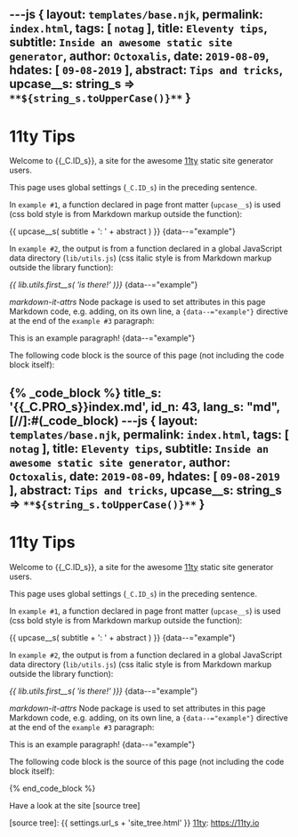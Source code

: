 ---js
{
  layout:    `templates/base.njk`,
  permalink: `index.html`,
  tags:      [ `notag` ],
  title:     `Eleventy tips`,
  subtitle:  `Inside an awesome static site generator`,
  author:    `Octoxalis`,
  date:      `2019-08-09`,
  hdates:     [ `09-08-2019` ],
  abstract:  `Tips and tricks`,
  upcase__s: string_s => `**${string_s.toUpperCase()}**`
}
---
[comment]: # (======== Post ========)

# 11ty Tips

Welcome to {{_C.ID_s}}, a site for the awesome [11ty] static site generator users.

This page uses global settings (`_C.ID_s`) in the preceding sentence.

In `example #1`, a function declared in page front matter (`upcase__s`) is used (css bold style is from Markdown markup outside the function):

{{ upcase__s( subtitle + ': ' + abstract ) }}
{data--="example"}

In `example #2`, the output is from a function declared in a global JavaScript data directory (`lib/utils.js`) (css italic style is from Markdown markup outside the library function):

_{{ lib.utils.first__s( 'is there!' )}}_
{data--="example"}

_markdown-it-attrs_ Node package is used to set attributes in this page Markdown code, e.g. adding, on its own line, a `{data--="example"}` directive at the end of the `example #3` paragraph:

This is an example paragraph!
{data--="example"}

The following code block is the source of this page (not including the code block itself):

{% _code_block %}
    title_s: '{{_C.PRO_s}}index.md',
    id_n: 43,
    lang_s: "md",
[//]:#(_code_block)
---js
{
  layout:    `templates/base.njk`,
  permalink: `index.html`,
  tags:      [ `notag` ],
  title:     `Eleventy tips`,
  subtitle:  `Inside an awesome static site generator`,
  author:    `Octoxalis`,
  date:      `2019-08-09`,
  hdates:     [ `09-08-2019` ],
  abstract:  `Tips and tricks`,
  upcase__s: string_s => `**${string_s.toUpperCase()}**`
}
---
[comment]: # (======== Post ========)

# 11ty Tips

Welcome to {{_C.ID_s}}, a site for the awesome [11ty] static site generator users.

This page uses global settings (`_C.ID_s`) in the preceding sentence.

In `example #1`, a function declared in page front matter (`upcase__s`) is used (css bold style is from Markdown markup outside the function):

{{ upcase__s( subtitle + ': ' + abstract ) }}
{data--="example"}

In `example #2`, the output is from a function declared in a global JavaScript data directory (`lib/utils.js`) (css italic style is from Markdown markup outside the library function):

_{{ lib.utils.first__s( 'is there!' )}}_
{data--="example"}

_markdown-it-attrs_ Node package is used to set attributes in this page Markdown code, e.g. adding, on its own line, a `{data--="example"}` directive at the end of the `example #3` paragraph:

This is an example paragraph!
{data--="example"}

The following code block is the source of this page (not including the code block itself):

[comment]: # (======== Links ========)

[11ty]: https://11ty.io

{% end_code_block %}

Have a look at the site [source tree]

[comment]: # (======== Links ========)

[source tree]: {{ settings.url_s + 'site_tree.html' }}
[11ty]: https://11ty.io
